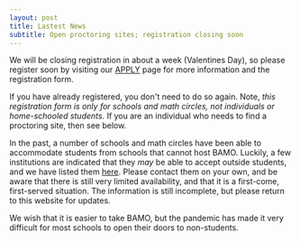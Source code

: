 ```yaml
---
layout: post
title: Lastest News
subtitle: Open proctoring sites; registration closing soon
---
```


We will be closing registration in about a week (Valentines Day), so please register soon by visiting   our [APPLY](https://paulzeitz.github.io/apply) page 
for more information and the registration form.
  
If you have already registered, you don't need to do so again. Note, *this registration form is  only for schools and math circles, not individuals or home-schooled students.* If you are an individual who needs to find a proctoring site, then see below.

In the past, a number of schools and math circles have been able to accommodate students from schools that cannot host BAMO. Luckily, a few institutions are indicated that they *may* be able to accept outside students, and we have listed them [here](https://docs.google.com/spreadsheets/d/1VH8YX5ks0XkdwAcdIodftHfFOaErFbCyAp0mY-RIaL8/edit?usp=sharing). Please contact them on your own, and be aware that there is still very limited availability, and that it is a first-come, first-served situation. The information is still incomplete, but please return to this website for updates.

We wish that it is easier to take BAMO, but the pandemic has made it very difficult for most schools to open their doors to non-students.
